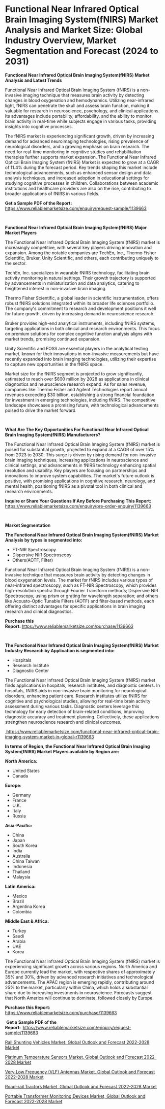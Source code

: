 <p><h1>Functional Near Infrared Optical Brain Imaging System(fNIRS) Market Analysis and Market Size: Global Industry Overview, Market Segmentation and Forecast (2024 to 2031)</h1></p><p><strong>Functional Near Infrared Optical Brain Imaging System(fNIRS) Market Analysis and Latest Trends</strong></p>
<p><p>Functional Near Infrared Optical Brain Imaging System (fNIRS) is a non-invasive imaging technique that measures brain activity by detecting changes in blood oxygenation and hemodynamics. Utilizing near-infrared light, fNIRS can penetrate the skull and assess brain function, making it valuable for research in neuroscience, psychology, and clinical applications. Its advantages include portability, affordability, and the ability to monitor brain activity in real-time while subjects engage in various tasks, providing insights into cognitive processes.</p><p>The fNIRS market is experiencing significant growth, driven by increasing demand for advanced neuroimaging technologies, rising prevalence of neurological disorders, and a growing emphasis on brain research. The need for real-time monitoring in cognitive studies and rehabilitation therapies further supports market expansion. The Functional Near Infrared Optical Brain Imaging System (fNIRS) Market is expected to grow at a CAGR of 11.4% during the forecast period. Key trends shaping this market include technological advancements, such as enhanced sensor design and data analysis techniques, and increased adoption in educational settings for studying cognitive processes in children. Collaborations between academic institutions and healthcare providers are also on the rise, contributing to broader applications of fNIRS in various fields.</p></p>
<p><strong>Get a Sample PDF of the Report:&nbsp;</strong> <a href="https://www.reliablemarketsize.com/enquiry/request-sample/1139663?utm_campaign=1518&utm_medium=2&utm_source=Github&utm_content=ia&utm_term=14102024&utm_id=functional-near-infrared-optical-brain-imaging-systemfnirs">https://www.reliablemarketsize.com/enquiry/request-sample/1139663</a></p>
<p>&nbsp;</p>
<p><strong>Functional Near Infrared Optical Brain Imaging System(fNIRS) Major Market Players</strong></p>
<p><p>The Functional Near Infrared Optical Brain Imaging System (fNIRS) market is increasingly competitive, with several key players driving innovation and expansion. Among the notable companies are TechEn, Inc., Thermo Fisher Scientific, Bruker, Unity Scientific, and others, each contributing uniquely to the sector.</p><p>TechEn, Inc. specializes in wearable fNIRS technology, facilitating brain activity monitoring in natural settings. Their growth trajectory is supported by advancements in miniaturization and data analytics, catering to heightened interest in non-invasive brain imaging.</p><p>Thermo Fisher Scientific, a global leader in scientific instrumentation, offers robust fNIRS solutions integrated within its broader life sciences portfolio. The company's commitment to research and development positions it well for future growth, driven by increasing demand in neuroscience research.</p><p>Bruker provides high-end analytical instruments, including fNIRS systems, targeting applications in both clinical and research environments. This focus on premium solutions for complex cognitive function analysis aligns with market trends, promising continued expansion.</p><p>Unity Scientific and FOSS are essential players in the analytical testing market, known for their innovations in non-invasive measurements but have recently expanded into brain imaging technologies, utilizing their expertise to capture new opportunities in the fNIRS space.</p><p>Market size for the fNIRS segment is projected to grow significantly, estimated to reach over $800 million by 2028 as applications in clinical diagnostics and neuroscience research expand. As for sales revenue, companies like Thermo Fisher and Agilent Technologies report annual revenues exceeding $30 billion, establishing a strong financial foundation for investment in emerging technologies, including fNIRS. The competitive landscape showcases a promising future, with technological advancements poised to drive the market forward.</p></p>
<p>&nbsp;</p>
<p><strong>What Are The Key Opportunities For Functional Near Infrared Optical Brain Imaging System(fNIRS) Manufacturers?</strong></p>
<p><p>The Functional Near Infrared Optical Brain Imaging System (fNIRS) market is poised for substantial growth, projected to expand at a CAGR of over 15% from 2023 to 2030. This surge is driven by rising demand for non-invasive brain imaging techniques, increasing applications in neuroscience and clinical settings, and advancements in fNIRS technology enhancing spatial resolution and usability. Key players are focusing on partnerships and innovations to improve system capabilities. The market's future outlook is positive, with promising applications in cognitive research, neurology, and mental health, positioning fNIRS as a pivotal tool in both clinical and research environments.</p></p>
<p><strong>Inquire or Share Your Questions If Any Before Purchasing This Report:</strong> <a href="https://www.reliablemarketsize.com/enquiry/pre-order-enquiry/1139663?utm_campaign=1518&utm_medium=2&utm_source=Github&utm_content=ia&utm_term=14102024&utm_id=functional-near-infrared-optical-brain-imaging-systemfnirs">https://www.reliablemarketsize.com/enquiry/pre-order-enquiry/1139663</a></p>
<p>&nbsp;</p>
<p><strong>Market Segmentation</strong></p>
<p><strong>The Functional Near Infrared Optical Brain Imaging System(fNIRS) Market Analysis by types is segmented into:</strong></p>
<p><ul><li>FT-NIR Spectroscopy</li><li>Dispersive NIR Spectroscopy</li><li>Others(AOTF, Filter)</li></ul></p>
<p><p>Functional Near Infrared Optical Brain Imaging System (fNIRS) is a non-invasive technique that measures brain activity by detecting changes in blood oxygenation levels. The market for fNIRS includes various types of near-infrared spectroscopy, such as FT-NIR Spectroscopy, which provides high-resolution spectra through Fourier Transform methods; Dispersive NIR Spectroscopy, using prism or grating for wavelength separation; and others like Acousto-Optic Tunable Filters (AOTF) and filter-based methods, each offering distinct advantages for specific applications in brain imaging research and clinical diagnostics.</p></p>
<p><strong>Purchase this Report:&nbsp;</strong><a href="https://www.reliablemarketsize.com/purchase/1139663?utm_campaign=1518&utm_medium=2&utm_source=Github&utm_content=ia&utm_term=14102024&utm_id=functional-near-infrared-optical-brain-imaging-systemfnirs">https://www.reliablemarketsize.com/purchase/1139663</a></p>
<p>&nbsp;</p>
<p><strong>The Functional Near Infrared Optical Brain Imaging System(fNIRS) Market Industry Research by Application is segmented into:</strong></p>
<p><ul><li>Hospitals</li><li>Research Institute</li><li>Diagnostic Center</li></ul></p>
<p><p>The Functional Near Infrared Optical Brain Imaging System (fNIRS) market finds applications in hospitals, research institutes, and diagnostic centers. In hospitals, fNIRS aids in non-invasive brain monitoring for neurological disorders, enhancing patient care. Research institutes utilize fNIRS for cognitive and psychological studies, allowing for real-time brain activity assessment during various tasks. Diagnostic centers leverage this technology for early detection of brain-related conditions, improving diagnostic accuracy and treatment planning. Collectively, these applications strengthen neuroscience research and clinical outcomes.</p></p>
<p><a href="https://www.reliablemarketsize.com/functional-near-infrared-optical-brain-imaging-system-market-in-global-r1139663?utm_campaign=1518&utm_medium=2&utm_source=Github&utm_content=ia&utm_term=14102024&utm_id=functional-near-infrared-optical-brain-imaging-systemfnirs">&nbsp;https://www.reliablemarketsize.com/functional-near-infrared-optical-brain-imaging-system-market-in-global-r1139663</a></p>
<p><strong>In terms of Region, the Functional Near Infrared Optical Brain Imaging System(fNIRS) Market Players available by Region are:</strong></p>
<p>
    <p> <strong> North America: </strong>
        <ul>
            <li>United States</li>
            <li>Canada</li>
        </ul>
        </p> 
    <p> <strong> Europe: </strong>
        <ul>
            <li>Germany</li>
            <li>France</li>
            <li>U.K.</li>
            <li>Italy</li>
            <li>Russia</li>
        </ul>
        </p> 
    <p> <strong> Asia-Pacific: </strong>
        <ul>
            <li>China</li>
            <li>Japan</li>
            <li>South Korea</li>
            <li>India</li>
            <li>Australia</li>
            <li>China Taiwan</li>
            <li>Indonesia</li>
            <li>Thailand</li>
            <li>Malaysia</li>
        </ul>
        </p> 
    <p> <strong> Latin America: </strong>
        <ul>
            <li>Mexico</li>
            <li>Brazil</li>
            <li>Argentina Korea</li>
            <li>Colombia</li>
        </ul>
        </p> 
    <p> <strong> Middle East & Africa: </strong>
        <ul>
            <li>Turkey</li>
            <li>Saudi</li>
            <li>Arabia</li>
            <li>UAE</li>
            <li>Korea</li>
        </ul>
    </p>
    </p>
<p><p>The Functional Near Infrared Optical Brain Imaging System (fNIRS) market is experiencing significant growth across various regions. North America and Europe currently lead the market, with respective shares of approximately 35% and 30%, driven by advanced research initiatives and technological advancements. The APAC region is emerging rapidly, contributing around 25% to the market, particularly within China, which holds a substantial share due to increasing investments in neuroscience. Forecasts suggest that North America will continue to dominate, followed closely by Europe.</p></p>
<p><strong>Purchase this Report: </strong><a href="https://www.reliablemarketsize.com/purchase/1139663?utm_campaign=1518&utm_medium=2&utm_source=Github&utm_content=ia&utm_term=14102024&utm_id=functional-near-infrared-optical-brain-imaging-systemfnirs">https://www.reliablemarketsize.com/purchase/1139663</a></p>
<p>&nbsp;<strong>Get a Sample PDF of the Report:&nbsp;&nbsp;</strong><a href="https://www.reliablemarketsize.com/enquiry/request-sample/1139663?utm_campaign=1518&utm_medium=2&utm_source=Github&utm_content=ia&utm_term=14102024&utm_id=functional-near-infrared-optical-brain-imaging-systemfnirs">https://www.reliablemarketsize.com/enquiry/request-sample/1139663</a></p>
<p><strong></strong></p>
<p><p><a href="https://www.linkedin.com/pulse/rail-shunting-vehicles-market-global-outlook-forecast-2022-2028-swaxf?utm_campaign=1518&utm_medium=2&utm_source=Github&utm_content=ia&utm_term=14102024&utm_id=functional-near-infrared-optical-brain-imaging-systemfnirs">Rail Shunting Vehicles Market, Global Outlook and Forecast 2022-2028 Market</a></p><p><a href="https://www.linkedin.com/pulse/evolution-platinum-temperature-sensors-market-global-outlook-devof?utm_campaign=1518&utm_medium=2&utm_source=Github&utm_content=ia&utm_term=14102024&utm_id=functional-near-infrared-optical-brain-imaging-systemfnirs">Platinum Temperature Sensors Market, Global Outlook and Forecast 2022-2028 Market</a></p><p><a href="https://www.linkedin.com/pulse/very-low-frequency-vlf-antennas-market-global-outlook-forecast-wwgbe?utm_campaign=1518&utm_medium=2&utm_source=Github&utm_content=ia&utm_term=14102024&utm_id=functional-near-infrared-optical-brain-imaging-systemfnirs">Very Low Frequency (VLF) Antennas Market, Global Outlook and Forecast 2022-2028 Market</a></p><p><a href="https://www.linkedin.com/pulse/deep-dive-roadrail-tractors-market-global-outlook-forecast-2022-2028-gcllf?utm_campaign=1518&utm_medium=2&utm_source=Github&utm_content=ia&utm_term=14102024&utm_id=functional-near-infrared-optical-brain-imaging-systemfnirs">Road–rail Tractors Market, Global Outlook and Forecast 2022-2028 Market</a></p><p><a href="https://www.linkedin.com/pulse/portable-transformer-monitoring-devices-market-global-outlook-forecast-rtpuf?utm_campaign=1518&utm_medium=2&utm_source=Github&utm_content=ia&utm_term=14102024&utm_id=functional-near-infrared-optical-brain-imaging-systemfnirs">Portable Transformer Monitoring Devices Market, Global Outlook and Forecast 2022-2028 Market</a></p></p>